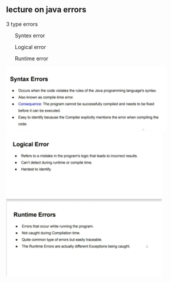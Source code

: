 ## lecture on java errors
3 type errors
<ul>Syntex error</ul>
<ul>Logical error</ul>
<ul>Runtime error</ul>

<img src="./Screenshot_20241008_114837_YouTube.jpg" />
<img src="./Screenshot_20241008_114846_YouTube.jpg" />
<img src="./Screenshot_20241008_114908_YouTube.jpg" />
